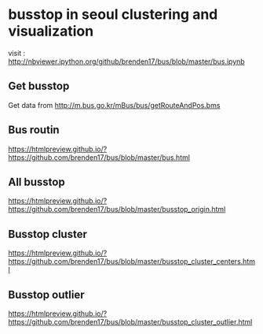 # busstop in seoul clustering and visualization

visit : http://nbviewer.ipython.org/github/brenden17/bus/blob/master/bus.ipynb


## Get busstop
Get data from http://m.bus.go.kr/mBus/bus/getRouteAndPos.bms

## Bus routin
https://htmlpreview.github.io/?https://github.com/brenden17/bus/blob/master/bus.html

## All busstop
https://htmlpreview.github.io/?https://github.com/brenden17/bus/blob/master/busstop_origin.html

## Busstop cluster
https://htmlpreview.github.io/?https://github.com/brenden17/bus/blob/master/busstop_cluster_centers.html

## Busstop outlier
https://htmlpreview.github.io/?https://github.com/brenden17/bus/blob/master/busstop_cluster_outlier.html
